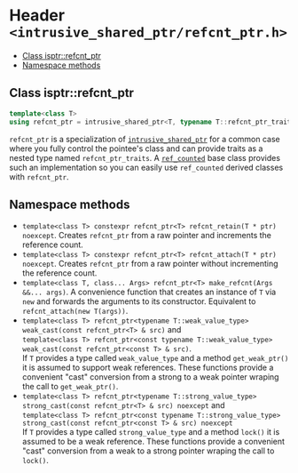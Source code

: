 # Header `<intrusive_shared_ptr/refcnt_ptr.h>`

<!-- TOC depthfrom:2 -->

- [Class isptr::refcnt_ptr](#class-isptrrefcnt_ptr)
- [Namespace methods](#namespace-methods)

<!-- /TOC -->

## Class isptr::refcnt_ptr

```cpp
template<class T>
using refcnt_ptr = intrusive_shared_ptr<T, typename T::refcnt_ptr_traits>;
```

`refcnt_ptr` is a specialization of [`intrusive_shared_ptr`](intrusive_shared_ptr.md) for a common case where you fully control the pointee's class and can provide traits as a nested type named `refcnt_ptr_traits`. 
A [`ref_counted`](ref_counted.md) base class provides such an implementation so you can easily use `ref_counted` derived classes with `refcnt_ptr`.

## Namespace methods

* `template<class T> constexpr refcnt_ptr<T> refcnt_retain(T * ptr) noexcept`. Creates `refcnt_ptr` from a raw pointer and increments the reference count.
* `template<class T> constexpr refcnt_ptr<T> refcnt_attach(T * ptr) noexcept`. Creates `refcnt_ptr` from a raw pointer without incrementing the reference count.
* `template<class T, class... Args> refcnt_ptr<T> make_refcnt(Args &&... args)`. A convenience function that creates an instance of `T` via `new` and forwards the arguments to its constructor. Equivalent to `refcnt_attach(new T(args))`.
* `template<class T> refcnt_ptr<typename T::weak_value_type> weak_cast(const refcnt_ptr<T> & src)` and <br/>
  `template<class T> refcnt_ptr<const typename T::weak_value_type> weak_cast(const refcnt_ptr<const T> & src)`. <br/>
  If `T` provides a type called `weak_value_type` and a method `get_weak_ptr()` it is assumed to support weak references. These functions provide a convenient "cast" conversion from a strong to a weak pointer wraping the call to `get_weak_ptr()`. 
* `template<class T> refcnt_ptr<typename T::strong_value_type> strong_cast(const refcnt_ptr<T> & src) noexcept` and <br/>
  `template<class T> refcnt_ptr<const typename T::strong_value_type> strong_cast(const refcnt_ptr<const T> & src) noexcept`<br/>
  If `T` provides a type called `strong_value_type` and a method `lock()` it is assumed to be a weak reference. These functions provide a convenient "cast" conversion from a weak to a strong pointer wraping the call to `lock()`. 